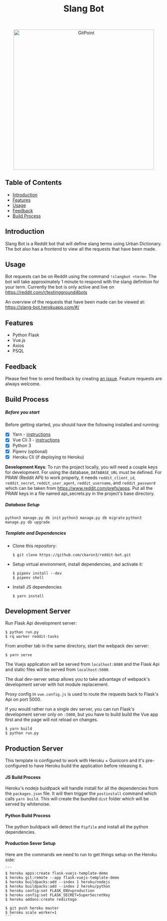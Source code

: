 <h1 align="center"> Slang Bot </h1> <br>
<p align="center">
  <a href="https://gitpoint.co/">
    <img alt="GitPoint" title="GitPoint" src="https://www.joeyoungblood.com/wp-content/uploads/2018/05/reddit-logo-alienhead.png" width="450">
  </a>
</p>

<!-- START doctoc generated TOC please keep comment here to allow auto update -->
<!-- DON'T EDIT THIS SECTION, INSTEAD RE-RUN doctoc TO UPDATE -->
## Table of Contents

- [Introduction](#introduction)
- [Features](#features)
- [Usage](#usage)
- [Feedback](#feedback)
- [Build Process](#build-process)

<!-- END doctoc generated TOC please keep comment here to allow auto update -->

## Introduction

Slang Bot is a Reddit bot that will define slang terms using Urban Dictionary. The bot also has a frontend to view all the requests that have been made.

## Usage

Bot requests can be on Reddit using the command `!slangbot <term>`. The bot will take approximately 1 minute to respond with the slang definition for your term. Currently the bot is only active and live on https://reddit.com/r/testingground4bots

An overview of the requests that have been made can be viewed at: https://slang-bot.herokuapp.com/#/

## Features

* Python Flask
* Vue.js
* Axios
* PSQL

## Feedback

Please feel free to send feedback by creating [an issue](https://github.com/gitpoint/git-point/issues/new). Feature requests are always welcome.

## Build Process

##### Before you start

Before getting started, you should have the following installed and running:

- [X] Yarn - [instructions](https://yarnpkg.com/en/docs/install#mac-stable)
- [X] Vue Cli 3 - [instructions](https://cli.vuejs.org/guide/installation.html)
- [X] Python 3
- [X] Pipenv (optional)
- [X] Heroku Cli (if deploying to Heroku)

**Development Keys**: To run the project locally, you will need a couple keys for development. For using the database, `DATABASE_URL` must be defined. For PRAW (Reddit API) to work properly, it needs `reddit_client_id`, `reddit_secret`, `reddit_user_agent`, `reddit_username`, and `reddit_password` which can be taken from https://www.reddit.com/prefs/apps. Put all the PRAW keys in a file named api_secrets.py in the project's base directory.

##### Database Setup

`python3 manage.py db init`
`python3 manage.py db migrate`
`python3 manage.py db upgrade`

##### Template and Dependencies

* Clone this repository:

	```
	$ git clone https://github.com/cbaron3/reddit-bot.git
	```

* Setup virtual environment, install dependencies, and activate it:

	```
	$ pipenv install --dev
	$ pipenv shell
	```

* Install JS dependencies

	```
	$ yarn install
	```


## Development Server

Run Flask Api development server:

```
$ python run.py
$ rq worker reddit-tasks
```

From another tab in the same directory, start the webpack dev server:

```
$ yarn serve
```

The Vuejs application will be served from `localhost:8080` and the Flask Api
and static files will be served from `localhost:5000`.

The dual dev-server setup allows you to take advantage of
webpack's development server with hot module replacement.

Proxy config in `vue.config.js` is used to route the requests
back to Flask's Api on port 5000.

If you would rather run a single dev server, you can run Flask's
development server only on `:5000`, but you have to build build the Vue app first
and the page will not reload on changes.

```
$ yarn build
$ python run.py
```

## Production Server

This template is configured to work with Heroku + Gunicorn and it's pre-configured
to have Heroku build the application before releasing it.

#### JS Build Process

Heroku's nodejs buidlpack will handle install for all the dependencies from the `packages.json` file.
It will then trigger the `postinstall` command which calls `yarn build`.
This will create the bundled `dist` folder which will be served by whitenoise.

#### Python Build Process

The python buildpack will detect the `Pipfile` and install all the python dependencies.

#### Production Sever Setup

Here are the commands we need to run to get things setup on the Heroku side:

	```
	$ heroku apps:create flask-vuejs-template-demo
	$ heroku git:remote --app flask-vuejs-template-demo
	$ heroku buildpacks:add --index 1 heroku/nodejs
	$ heroku buildpacks:add --index 2 heroku/python
	$ heroku config:set FLASK_ENV=production
	$ heroku config:set FLASK_SECRET=SuperSecretKey
	$ heroku addons:create redistogo

	$ git push heroku master
	$ heroku scale worker=1
	```
	
